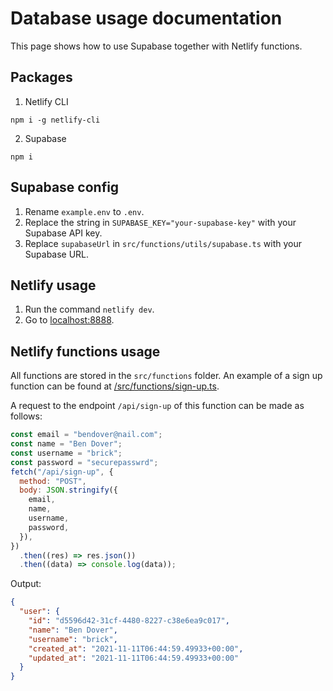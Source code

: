 # Database usage documentation

This page shows how to use Supabase together with Netlify functions.

## Packages

1. Netlify CLI

```npm
npm i -g netlify-cli
```

2. Supabase

```npm
npm i
```

## Supabase config

1. Rename `example.env` to `.env`.
2. Replace the string in `SUPABASE_KEY="your-supabase-key"` with your Supabase
   API key.
3. Replace `supabaseUrl` in `src/functions/utils/supabase.ts` with your Supabase
   URL.

## Netlify usage

1. Run the command `netlify dev`.
2. Go to [localhost:8888](http://localhost:8888).

## Netlify functions usage

All functions are stored in the `src/functions` folder. An example of a sign up
function can be found at [/src/functions/sign-up.ts](/src/functions/sign-up.ts).

A request to the endpoint `/api/sign-up` of this function can be made as follows:

```js
const email = "bendover@nail.com";
const name = "Ben Dover";
const username = "brick";
const password = "securepasswrd";
fetch("/api/sign-up", {
  method: "POST",
  body: JSON.stringify({
    email,
    name,
    username,
    password,
  }),
})
  .then((res) => res.json())
  .then((data) => console.log(data));
```

Output:

```json
{
  "user": {
    "id": "d5596d42-31cf-4480-8227-c38e6ea9c017",
    "name": "Ben Dover",
    "username": "brick",
    "created_at": "2021-11-11T06:44:59.49933+00:00",
    "updated_at": "2021-11-11T06:44:59.49933+00:00"
  }
}
```
